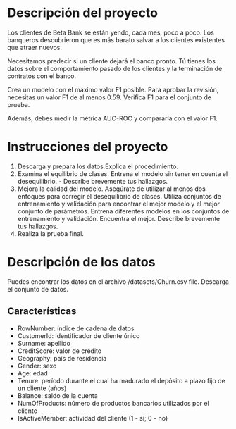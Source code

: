 # Descripción del proyecto

Los clientes de Beta Bank se están yendo, cada mes, poco a poco. Los banqueros descubrieron que es más barato salvar a los clientes existentes que atraer nuevos.

Necesitamos predecir si un cliente dejará el banco pronto. Tú tienes los datos sobre el comportamiento pasado de los clientes y la terminación de contratos con el banco.

Crea un modelo con el máximo valor F1 posible. Para aprobar la revisión, necesitas un valor F1 de al menos 0.59. Verifica F1 para el conjunto de prueba. 

Además, debes medir la métrica AUC-ROC y compararla con el valor F1.

# Instrucciones del proyecto

1. Descarga y prepara los datos.Explica el procedimiento.
2. Examina el equilibrio de clases. Entrena el modelo sin tener en cuenta el desequilibrio. - Describe brevemente tus hallazgos.
3. Mejora la calidad del modelo. Asegúrate de utilizar al menos dos enfoques para corregir el desequilibrio de clases. Utiliza conjuntos de entrenamiento y validación para encontrar el mejor modelo y el mejor conjunto de parámetros. Entrena diferentes modelos en los conjuntos de entrenamiento y validación. Encuentra el mejor. Describe brevemente tus hallazgos.
4. Realiza la prueba final.

# Descripción de los datos

Puedes encontrar los datos en el archivo  /datasets/Churn.csv file. Descarga el conjunto de datos.

## Características

- RowNumber: índice de cadena de datos
- CustomerId: identificador de cliente único
- Surname: apellido
- CreditScore: valor de crédito
- Geography: país de residencia
- Gender: sexo
- Age: edad
- Tenure: período durante el cual ha madurado el depósito a plazo fijo de un cliente (años)
- Balance: saldo de la cuenta
- NumOfProducts: número de productos bancarios utilizados por el cliente
- IsActiveMember: actividad del cliente (1 - sí; 0 - no)